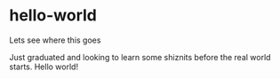 # hello-world
Lets see where this goes

Just graduated and looking to learn some shiznits before the real world starts. Hello world!
